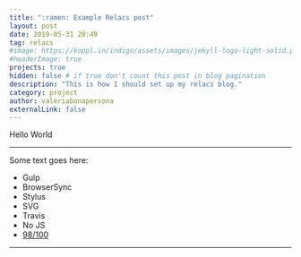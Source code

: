 ```yaml
---
title: ":ramen: Example Relacs post"
layout: post
date: 2019-05-31 20:49
tag: relacs
#image: https://koppl.in/indigo/assets/images/jekyll-logo-light-solid.png
#headerImage: true
projects: true
hidden: false # if true don't count this post in blog pagination
description: "This is how I should set up my relacs blog."
category: project
author: valeriabonapersona
externalLink: false
---
```



Hello World

---

Some text goes here:
- Gulp
- BrowserSync
- Stylus
- SVG
- Travis
- No JS
- [98/100](https://developers.google.com/speed/pagespeed/insights/?url=http%3A%2F%2Fsergiokopplin.github.io%2Findigo%2F)

---
